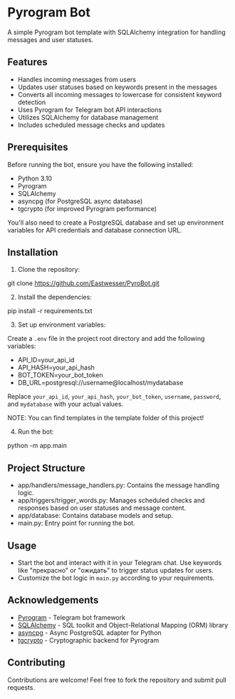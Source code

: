 # Pyrogram Bot

A simple Pyrogram bot template with SQLAlchemy integration for handling messages and user statuses.

## Features

- Handles incoming messages from users
- Updates user statuses based on keywords present in the messages
- Converts all incoming messages to lowercase for consistent keyword detection
- Uses Pyrogram for Telegram bot API interactions
- Utilizes SQLAlchemy for database management
- Includes scheduled message checks and updates

## Prerequisites

Before running the bot, ensure you have the following installed:

- Python 3.10
- Pyrogram
- SQLAlchemy
- asyncpg (for PostgreSQL async database)
- tgcrypto (for improved Pyrogram performance)

You'll also need to create a PostgreSQL database and set up environment variables for API credentials and database
connection URL.

## Installation

1. Clone the repository:

git clone https://github.com/Eastwesser/PyroBot.git

2. Install the dependencies:

pip install -r requirements.txt

3. Set up environment variables:

Create a `.env` file in the project root directory and add the following variables:

- API_ID=your_api_id
- API_HASH=your_api_hash
- BOT_TOKEN=your_bot_token
- DB_URL=postgresql://username@localhost/mydatabase

Replace `your_api_id`, `your_api_hash`, `your_bot_token`, `username`, `password`, and `mydatabase` with your actual
values.

NOTE: You can find templates in the template folder of this project!

4. Run the bot:

python -m app.main 

## Project Structure

- app/handlers/message_handlers.py: Contains the message handling logic.
- app/triggers/trigger_words.py: Manages scheduled checks and responses based on user statuses and message content.
- app/database: Contains database models and setup.
- main.py: Entry point for running the bot.

## Usage

- Start the bot and interact with it in your Telegram chat. Use keywords like "прекрасно" or "ожидать" to trigger status
  updates for users.
- Customize the bot logic in `main.py` according to your requirements.

## Acknowledgements

- [Pyrogram](https://github.com/pyrogram/pyrogram) - Telegram bot framework
- [SQLAlchemy](https://www.sqlalchemy.org/) - SQL toolkit and Object-Relational Mapping (ORM) library
- [asyncpg](https://pypi.org/project/asyncpg/) - Async PostgreSQL adapter for Python
- [tgcrypto](https://pypi.org/project/tgcrypto/) - Cryptographic backend for Pyrogram

## Contributing

Contributions are welcome! Feel free to fork the repository and submit pull requests.
